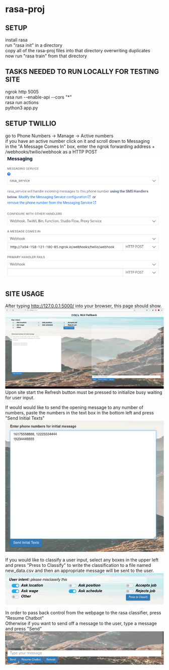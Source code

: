 # rasa-proj

## SETUP
install rasa  
run "rasa init" in a directory  
copy all of the rasa-proj files into that directory overwriting duplicates  
now run "rasa train" from that directory

## TASKS NEEDED TO RUN LOCALLY FOR TESTING SITE  
ngrok http 5005  
rasa run --enable-api --cors "*"  
rasa run actions  
python3 app.py  

## SETUP TWILLIO   
go to Phone Numbers -> Manage -> Active numbers  
if you have an active number click on it and scroll down to Messaging  
in the "A Message Comes In" box, enter the ngrok forwarding address + /webhooks/twilio/webhook as a HTTP POST  
![](readmepics/twilio_screen.png)  

## SITE USAGE
After typing http://127.0.0.1:5000/ into your browser, this page should show.  
![Example](readmepics/site.png)  
Upon site start the Refresh button must be pressed to initialize busy waiting for user input.

If would would like to send the opening message to any number of numbers, paste the numbers in the text box in the bottom left and press "Send Initial Texts"  
![](readmepics/sendinitial.png)

If you would like to classify a user input, select any boxes in the upper left and press "Press to Classify" to write the classification to a file named new_data.csv and then an appropriate message will be sent to the user.  
![](readmepics/presstoclassify.png)  

In order to pass back control from the webpage to the rasa classifier, press "Resume Chatbot"  
Otherwise if you want to send off a message to the user, type a message and press "Send"  
![](readmepics/resumesend.png)  
